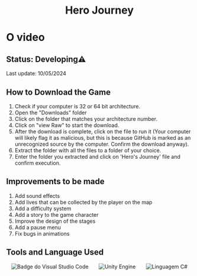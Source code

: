 <H1 align = "center"> Hero Journey </H1> 

<H1>O video</H1>

<H2>Status: Developing⚠️</H2>
<p>Last update: 10/05/2024</p>


<h2>How to Download the Game</h2>

<ol>
  <li>Check if your computer is 32 or 64 bit architecture.</li>
  <li>Open the "Downloads" folder </li>
  <li>Click on the folder that matches your architecture number.</li>
  <li>Click on "view Raw" to start the download.</li>
  <li>After the download is complete, click on the file to run it (Your computer will likely flag it as malicious, but this is because GitHub is marked as an unrecognized source by the computer. Confirm the download anyway).</li>
  <li>Extract the folder with all the files to a folder of your choice.</li>
  <li>Enter the folder you extracted and click on 'Hero's Journey' file and confirm execution.</li>
</ol>

<h2>Improvements to be made</h2>

<ol>
  <li>Add sound effects</li>
  <li>Add lives that can be collected by the player on the map</li>
  <li>Add a difficulty system</li>
  <li>Add a story to the game character</li>
  <li>Improve the design of the stages</li>
  <li>Add a pause menu</li>
  <li>Fix bugs in animations</li>
</ol>

<h2>Tools and Language Used</h2>

<div style="display: flex; justify-content: space-around;">
  <img src="https://img.shields.io/badge/Visual_Studio_Code-0078D4?style=for-the-badge&logo=visual%20studio%20code&logoColor=white" alt="Badge do Visual Studio Code">
  <img src="https://img.shields.io/badge/Unity_Engine-100000?style=for-the-badge&logo=unity&logoColor=white" alt="Unity Engine">
  <img src="https://img.shields.io/badge/C%23-239120?style=for-the-badge&logo=c-sharp&logoColor=white" alt="Linguagem C#">
</div>


